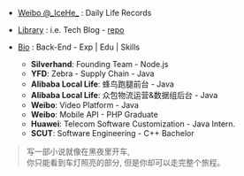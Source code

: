 - [Weibo @\_IceHe\_](https://weibo.com/icedes) : Daily Life Records
- [Library](https://icehe.xyz/#/) : i.e. Tech Blog - [repo](https://github.com/IceHe/lib)
- [Bio](https://github.com/IceHe/lib/blob/master/past/bio.md) : Back-End - Exp | Edu | Skills

    - **Silverhand**: Founding Team - Node.js
    - **YFD**: Zebra - Supply Chain - Java
    - **Alibaba Local Life**: 蜂鸟跑腿前台 - Java
    - **Alibaba Local Life**: 众包物流运营&数据组后台 - Java
    - **Weibo**: Video Platform - Java
    - **Weibo**: Mobile API - PHP Graduate
    - **Huawei**: Telecom Software Customization - Java Intern.
    - **SCUT**: Software Engineering - C++ Bachelor

> 写一部小说就像在黑夜里开车, <br/>你只能看到车灯照亮的部分, 但是你却可以走完整个旅程。

<!-- Done is better than perfect. -->

<!-- <br/><br/>—— E.L. Doctorow -->

<!-- ### Hi there 👋 -->

<!--

**IceHe/IceHe** is a ✨ _special_ ✨ repository because its `README.md` (this file) appears on your GitHub profile.

Here are some ideas to get you started:

- 🔭 I’m currently working on ...
- 🌱 I’m currently learning ...
- 👯 I’m looking to collaborate on ...
- 🤔 I’m looking for help with ...
- 💬 Ask me about ...
- 📫 How to reach me: ...
- 😄 Pronouns: ...
- ⚡ Fun fact: ...

-->
